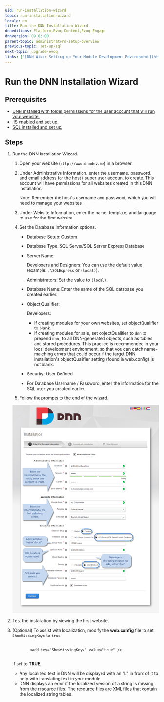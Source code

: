 ```yaml
---
uid: run-installation-wizard
topic: run-installation-wizard
locale: en
title: Run the DNN Installation Wizard
dnneditions: Platform,Evoq Content,Evoq Engage
dnnversion: 09.02.00
parent-topic: administrators-setup-overview
previous-topic: set-up-sql
next-topic: upgrade-evoq
links: ["[DNN Wiki: Setting up Your Module Development Environment](http://www.dnnsoftware.com/wiki/setting-up-your-module-development-environment)","[Setting up your DotNetNuke Module Development Environment by Chris Hammond](http://www.christoc.com/Tutorials/All-Tutorials/aid/1)","[DNN Community Blog: Installing DNN by Clinton Patterson](http://www.dnnsoftware.com/community-blog/cid/155070/installing-dnn)"]
---
```


# Run the DNN Installation Wizard

## Prerequisites

*   [DNN installed with folder permissions for the user account that will run your website.](xref:set-up-dnn-folder)
*   [IIS enabled and set up.](xref:set-up-iis)
*   [SQL installed and set up.](xref:set-up-sql)

## Steps

1.  Run the DNN Installation Wizard.
    
    1.  Open your website (`http://www.dnndev.me`) in a browser.
    2.  Under Administrative Information, enter the username, password, and email address for the host / super user account to create. This account will have permissions for all websites created in this DNN installation.
        
        Note: Remember the host's username and password, which you will need to manage your websites.
        
    3.  Under Website Information, enter the name, template, and language to use for the first website.
    4.  Set the Database Information options.
        
        *   Database Setup: Custom
        *   Database Type: SQL Server/SQL Server Express Database
        *   Server Name:
            
            Developers and Designers: You can use the default value (example: `.\SQLExpress` or `(local)`).
            
            Administrators: Set the value to `(local)`.
            
        *   Database Name: Enter the name of the SQL database you created earlier.
        *   Object Qualifier:
            
            Developers:
            
            *   If creating modules for your own websites, set objectQualifier to blank.
            *   If creating modules for sale, set objectQualifier to `dnn` to prepend `dnn_` to all DNN-generated objects, such as tables and stored procedures. This practice is recommended in your local development environment, so that you can catch name-matching errors that could occur if the target DNN installation's objectQualifier setting (found in web.config) is not blank.
            
        *   Security: User Defined
        *   For Database Username / Password, enter the information for the SQL user you created earlier.
        
    5.  Follow the prompts to the end of the wizard.
    
      
    
    ![DNN Installation Wizard](/images/scr-InstallWizard-7.png)
    
      
    
2.  Test the installation by viewing the first website.
3.  (Optional) To assist with localization, modify the **web.config** file to set `ShowMissingKeys` to `true`.
    
    ```
    
            <add key="ShowMissingKeys" value="true" />
                        
    ```
    
    If set to **TRUE**,
    
    *   Any localized text in DNN will be displayed with an "L" in front of it to help with translating text in your module.
    *   DNN displays an error if the localized version of a string is missing from the resource files. The resource files are XML files that contain the localized string tables.